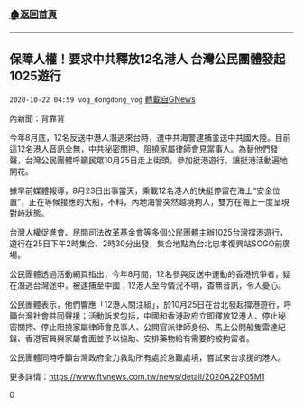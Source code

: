 ###  [:house:返回首頁](https://github.com/ourhimalayas/txt)
---

## 保障人權！要求中共釋放12名港人 台灣公民團體發起1025遊行
`2020-10-22 04:59 vog_dongdong_vog` [轉載自GNews](https://gnews.org/zh-hant/439631/)

內新聞：背靠背

今年8月底，12名反送中港人潛逃來台時，遭中共海警逮捕並送中共國大陸。目前這12名港人音訊全無，中共秘密關押、阻撓家屬律師會見當事人。為替他們發聲，台灣公民團體呼籲民眾10月25日走上街頭，參加挺港遊行，讓挺港活動遍地開花。

據早前媒體報導，8月23日出事當天，乘載12名港人的快艇停留在海上“安全位置”，正在等候接應的大船，不料，內地海警突然越境拘人，雙方在海上一度呈現對峙狀態。

台灣人權促進會、民間司法改革基金會等多個公民團體主辦1025台灣撐港遊行，遊行在25日下午2時集合、2時30分出發，集合地點為台北忠孝復興站SOGO前廣場。

公民團體透過活動網頁指出，今年8月間，12名參與反送中運動的香港抗爭者，疑在潛逃台灣途中，被逮捕至中國；12港人至今情況不明，杳無音訊，令人憂心。

公民團體表示，他們響應「12港人關注組」，於10月25日在台北發起撐港遊行，呼籲台灣社會共同聲援；活動訴求包括，中國和香港政府立即釋放12港人、停止秘密關押、停止阻撓家屬律師會見事人、公開官派律師身份、馬上公開船隻雷達紀錄、香港官員與家屬會面並予以協助、安排藥物給有需要的被拘留者。

公民團體同時呼籲台灣政府全力救助所有處於急難處境，嘗試來台求援的港人。

更多詳情：https://www.ftvnews.com.tw/news/detail/2020A22P05M1



0

